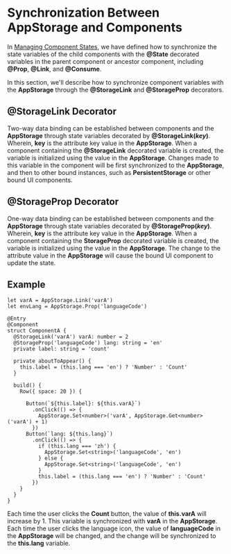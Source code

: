 # Synchronization Between AppStorage and Components<a name="EN-US_TOPIC_0000001166649261"></a>

In  [Managing Component States](ts-component-states-state.md), we have defined how to synchronize the state variables of the child components with the  **@State**  decorated variables in the parent component or ancestor component, including  **@Prop**,  **@Link**, and  **@Consume**.

In this section, we'll describe how to synchronize component variables with the  **AppStorage**  through the  **@StorageLink**  and  **@StorageProp**  decorators.

## @StorageLink Decorator<a name="en-us_topic_0000001149818715_section4857142710453"></a>

Two-way data binding can be established between components and the  **AppStorage**  through state variables decorated by  **@StorageLink\(_key_\)**. Wherein,  **key**  is the attribute key value in the  **AppStorage**. When a component containing the  **@StorageLink**  decorated variable is created, the variable is initialized using the value in the  **AppStorage**. Changes made to this variable in the component will be first synchronized to the  **AppStorage**, and then to other bound instances, such as  **PersistentStorage**  or other bound UI components.

## @StorageProp Decorator<a name="en-us_topic_0000001149818715_section7874173385112"></a>

One-way data binding can be established between components and the  **AppStorage**  through state variables decorated by  **@StorageProp\(_key_\)**. Wherein,  **key**  is the attribute key value in the  **AppStorage**. When a component containing the  **StorageProp**  decorated variable is created, the variable is initialized using the value in the  **AppStorage**. The change to the attribute value in the  **AppStorage**  will cause the bound UI component to update the state.

## Example<a name="en-us_topic_0000001149818715_section7991192013546"></a>

```
let varA = AppStorage.Link('varA')
let envLang = AppStorage.Prop('languageCode')

@Entry
@Component
struct ComponentA {
  @StorageLink('varA') varA: number = 2
  @StorageProp('languageCode') lang: string = 'en'
  private label: string = 'count'

  private aboutToAppear() {
    this.label = (this.lang === 'en') ? 'Number' : 'Count'
  }

  build() {
    Row({ space: 20 }) {

      Button(`${this.label}: ${this.varA}`)
        .onClick(() => {
          AppStorage.Set<number>('varA', AppStorage.Get<number>('varA') + 1)
        })
      Button(`lang: ${this.lang}`)
        .onClick(() => {
          if (this.lang === 'zh') {
            AppStorage.Set<string>('languageCode', 'en')
          } else {
            AppStorage.Set<string>('languageCode', 'en')
          }
          this.label = (this.lang === 'en') ? 'Number' : 'Count'
        })
    }
  }
}
```

Each time the user clicks the  **Count**  button, the value of  **this.varA**  will increase by 1. This variable is synchronized with  **varA**  in the  **AppStorage**. Each time the user clicks the language icon, the value of  **languageCode**  in the  **AppStorage**  will be changed, and the change will be synchronized to the  **this.lang**  variable.

